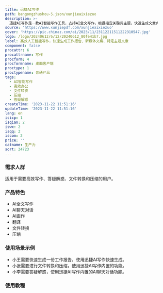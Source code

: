 ```yaml
---
title: 迅捷AI写作
path: bangongzhushou-5.json/xunjieaixiezuo
description: >-
  迅捷AI写作是一款AI智能写作工具，支持AI全文写作，根据指定关键词主题，快速生成文章内容，可覆盖文案、报告、干货写作等多种实际场景。软件还提供AI聊天对话、AI画作等功能，可以高效答疑解惑，也能辅助创作，用AI为用户的工作和生活赋能。迅捷AI写作内置了丰富的翻译、文件转换和压缩等功能，可用于满足用户日常办公需求。界面简单易用，操作和交互经过简化设计，用户可根据指引快速上手。迅捷AI写作提供「我的文件」功能，可清晰展现文件操作、处理记录，高效管理文件。免费试用，免费体验软件内功能。在线客服24小时解答，无病毒、无广告、无风险，简洁的UI界面与操作流程。
source: 'https://www.xunjiepdf.com/xunjieaixiezuo'
cover: 'https://pic.chinaz.com/ai/2023/11/23112211511222310547.jpg'
logo: /logo/20240612/6/12/20240612_80fe41b7.jpg
label: 高效人工智能写作，快速生成工作报告、新媒体文案、特定主题文章
component: false
procattr: 6
procattrname: 写作
procform: 4
procformname: 桌面客户端
proctype: 1
proctypename: 普通产品
tags:
  - AI智能写作
  - 高效办公
  - 文件转换
  - 压缩
  - 答疑解惑
createTime: '2023-11-22 11:51:16'
updateTime: '2023-11-22 11:51:16'
lang: en
isicp: 1
isqian: 2
iswx: 2
isqq: 2
iscom: 2
price: ''
catname: 生产力
sort: 24723
---
```




### 需求人群
适用于需要高效写作、答疑解惑、文件转换和压缩的用户。

### 产品特色
- AI全文写作
- AI聊天对话
- AI画作
- 翻译
- 文件转换
- 压缩

### 使用场景示例
- 小王需要快速生成一份工作报告，使用迅捷AI写作快速生成。
- 小张需要进行文件转换和压缩，使用迅捷AI写作内置的功能。
- 小李需要答疑解惑，使用迅捷AI写作内置的AI聊天对话功能。

### 使用教程


  
